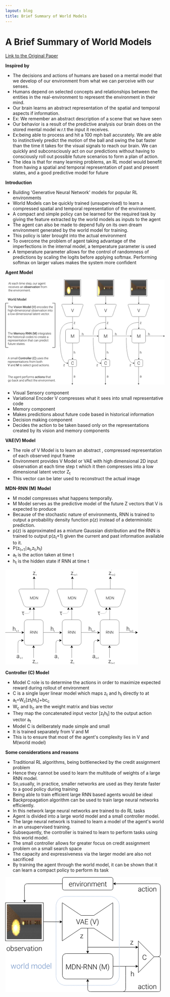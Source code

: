 ```yaml
---
layout: blog
title: Brief Summary of World Models
---
```


# A Brief Summary of World Models

[Link to the Original Paper](https://arxiv.org/abs/1803.10122)


**Inspired by**

- The decisions and actions of humans are based on a mental model that we develop of our environment from what we can perceive with our senses.
- Humans depend on selected concepts and relationships between the entities in the real-environment to represent the environment in their mind.
- Our brain learns an abstract representation of the spatial and temporal aspects if information.
- Ex: We remember an abstract description of a scene that we have seen
- Our behavior is a result of the predictive analysis our brain does on the stored mental model w.r.t the input it receives.
- Ex:being able to process and hit a 100 mph ball accurately. We are able to instinctively predict the motion of the ball and swing the bat faster than the time it takes for the visual signals to reach our brain. We can quickly and subconsciously act on our predictions without having to consciously roll out possible future scenarios to form a plan of action.
- The idea is that for many learning problems, an RL model would benefit from having a spatial and temporal representation of past and present states, and a good predictive model for future



**Introduction**

- Building &#39;Generative Neural Network&#39; models for popular RL environments
- World Models can be quickly trained (unsupervised) to learn a compressed spatial and temporal representation of the environment.
- A compact and simple policy can be learned for the required task by giving the feature extracted by the world models as inputs to the agent
- The agent can also be made to depend fully on its own dream environment generated by the world model for training.
- This policy is later brought into the actual environment
- To overcome the problem of agent taking advantage of the imperfections in the internal model, a temperature parameter is used
- A temperature parameter allows for the control of randomness of predictions by scaling the logits before applying softmax. Performing softmax on larger values makes the system more confident


**Agent Model**


![](1-wm.png)


- Visual Sensory component
- Variational Encoder V compresses what it sees into small representative code
- Memory component
- Makes predictions about future code based in historical information
- Decision making component
- Decides the action to be taken based only on the representations created by its vision and memory components



**VAE(V) Model**

- The role of V Model is to learn an abstract , compressed representation of each observed input frame
- Environment provides V Model or VAE with high dimensional 2D input observation at each time step t which it then compresses into a low dimensional latent vector Z<sub>t</sub>
- This vector can be later used to reconstruct the actual image



**MDN-RNN (M) Model**


- M model compresses what happens temporally.
- M Model serves as the predictive model of the future Z vectors that V is expected to produce
- Because of the stochastic nature of environments, RNN is trained to output a probability density function p(z) instead of a deterministic prediction.
- p(z) is approximated as a mixture Gaussian distribution and the RNN is trained to output p(z<sub>t</sub>+1) given the current and past information available to it.
- P(z​<sub>t+1</sub>​​∣a​<sub>t</sub>,z​<sub>t</sub>,h​<sub>t</sub>)
- a<sub>t</sub> is the action taken at time t
- h<sub>t</sub> is the hidden state if RNN at time t

![](2-mdn-rnn.png)

**Controller (C) Model**


- Model C role is to determine the actions in order to maximize expected reward during rollout of environment
- C is a single layer linear model which maps z<sub>t</sub> and h<sub>t</sub> directly to at
- a​<sub>t</sub>=W​<sub>c</sub>[z​t​<sub>t</sub>h​t​<sub>t</sub>]+b​c​<sub>c</sub>
- W<sub>c</sub> and b<sub>c</sub> are the weight matrix and bias vector
- They map the concatenated input vector [z<sub>t</sub>h<sub>t</sub>] to the output action vector a<sub>t</sub>
- Model C is deliberately made simple and small
- It is trained separately from V and M
- This is to ensure that most of the agent&#39;s complexity lies in V and M(world model)

**Some considerations and reasons**

- Traditional RL algorithms, being bottlenecked by the credit assignment problem
- Hence they cannot be used to learn the multitude of weights of a large RNN model.
- So,usually, in practice, smaller networks are used as they iterate faster to a good policy during training
- Being able to train efficient large RNN based agents would be ideal
- Backpropagation algorithm can be used to train large neural networks efficiently.
- In this network large neural networks are trained to do RL tasks
- Agent is divided into a large world model and a small controller model.
- The large neural network is trained to learn a model of the agent&#39;s world in an unsupervised training.
- Subsequently, the controller is trained to learn to perform tasks using this world model.
- The small controller allows for greater focus on credit assignment problem on a small search space
- The capacity and expressiveness via the larger model are also not sacrificed
- By training the agent through the world model, it can be shown that it can learn a compact policy to perform its task

![](3-model.png)
